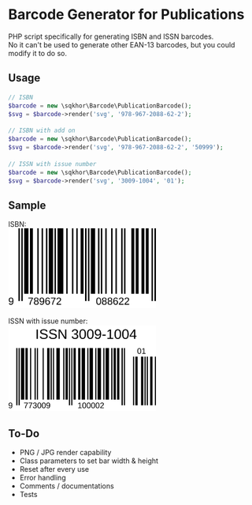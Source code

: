 # Barcode Generator for Publications
PHP script specifically for generating ISBN and ISSN barcodes.  
No it can't be used to generate other EAN-13 barcodes, but you could modify it to do so.

## Usage
```php
// ISBN
$barcode = new \sqkhor\Barcode\PublicationBarcode();
$svg = $barcode->render('svg', '978-967-2088-62-2');

// ISBN with add on
$barcode = new \sqkhor\Barcode\PublicationBarcode();
$svg = $barcode->render('svg', '978-967-2088-62-2', '50999');

// ISSN with issue number
$barcode = new \sqkhor\Barcode\PublicationBarcode();
$svg = $barcode->render('svg', '3009-1004', '01');
```

## Sample
ISBN:  
<img src="sample-isbn.svg" width="300" style="background: #fff">

ISSN with issue number:  
<img src="sample-issn.svg" width="300" style="background: #fff">

## To-Do
* PNG / JPG render capability
* Class parameters to set bar width & height
* Reset after every use
* Error handling
* Comments / documentations
* Tests
